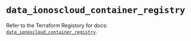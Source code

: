 # `data_ionoscloud_container_registry`

Refer to the Terraform Registory for docs: [`data_ionoscloud_container_registry`](https://registry.terraform.io/providers/ionos-cloud/ionoscloud/6.4.10/docs/data-sources/container_registry).
